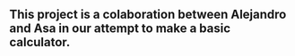 ## This project is a colaboration between **Alejandro** and **Asa** in our attempt to make a basic calculator.